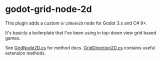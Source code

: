 # godot-grid-node-2d

This plugin adds a custom `GridNode2D` node for Godot 3.x and C# 9+.

It's basicly a boilerplate that I've been using in top-down view grid based games.

See [GridNode2D.cs](addons/grid-node-2d/GridNode2D.cs) for method docs. [GridDirection2D.cs](addons/grid-node-2d/GridDirection2D.cs) contains useful extension methods.
